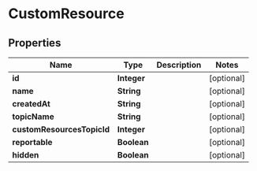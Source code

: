 

# CustomResource


## Properties

| Name | Type | Description | Notes |
|------------ | ------------- | ------------- | -------------|
|**id** | **Integer** |  |  [optional] |
|**name** | **String** |  |  [optional] |
|**createdAt** | **String** |  |  [optional] |
|**topicName** | **String** |  |  [optional] |
|**customResourcesTopicId** | **Integer** |  |  [optional] |
|**reportable** | **Boolean** |  |  [optional] |
|**hidden** | **Boolean** |  |  [optional] |



